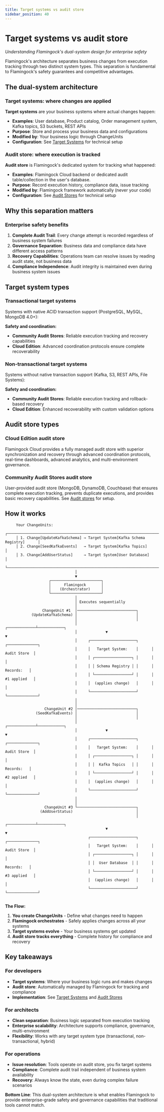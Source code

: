 ```yaml
---
title: Target systems vs audit store
sidebar_position: 40
---
```


# Target systems vs audit store
*Understanding Flamingock's dual-system design for enterprise safety*

Flamingock's architecture separates business changes from execution tracking through two distinct system types. This separation is fundamental to Flamingock's safety guarantees and competitive advantages.


## The dual-system architecture

### Target systems: where changes are applied
**Target systems** are your business systems where actual changes happen:

- **Examples**: User database, Product catalog, Order management system, Kafka topics, S3 buckets, REST APIs
- **Purpose**: Store and process your business data and configurations
- **Modified by**: Your business logic through ChangeUnits
- **Configuration**: See [Target Systems](../target-systems/introduction.md) for technical setup

### Audit store: where execution is tracked  
**Audit store** is Flamingock's dedicated system for tracking what happened:

- **Examples**: Flamingock Cloud backend or dedicated audit table/collection in the user's database. 
- **Purpose**: Record execution history, compliance data, issue tracking
- **Modified by**: Flamingock framework automatically (never your code)
- **Configuration**: See [Audit Stores](../audit-stores/introduction.md) for technical setup


## Why this separation matters

### Enterprise safety benefits
1. **Complete Audit Trail**: Every change attempt is recorded regardless of business system failures
2. **Governance Separation**: Business data and compliance data have different access patterns
3. **Recovery Capabilities**: Operations team can resolve issues by reading audit state, not business data
4. **Compliance Independence**: Audit integrity is maintained even during business system issues


## Target system types

### Transactional target systems
Systems with native ACID transaction support (PostgreSQL, MySQL, MongoDB 4.0+):

**Safety and coordination:**
- **Community Audit Stores**: Reliable execution tracking and recovery capabilities
- **Cloud Edition**: Advanced coordination protocols ensure complete recoverability

### Non-transactional target systems
Systems without native transaction support (Kafka, S3, REST APIs, File Systems):

**Safety and coordination:**
- **Community Audit Stores**: Reliable execution tracking and rollback-based recovery
- **Cloud Edition**: Enhanced recoverability with custom validation options


## Audit store types

### Cloud Edition audit store
Flamingock Cloud provides a fully managed audit store with superior synchronization and recovery through advanced coordination protocols, real-time dashboards, advanced analytics, and multi-environment governance.

### Community Audit Stores audit store  
User-provided audit store (MongoDB, DynamoDB, Couchbase) that ensures complete execution tracking, prevents duplicate executions, and provides basic recovery capabilities. See [Audit stores](../audit-stores/introduction.md) for setup.



## How it works

```
     Your ChangeUnits:
     ┌──────────────────────────────────────────────────────────────────────────┐
     │ 1. Change[UpdateKafkaSchema] → Target System[Kafka Schema Registry]      │
     │ 2. Change[SeedKafkaEvents]   → Target System[Kafka Topics]               │
     │ 3. Change[AddUserStatus]     → Target System[User Database]              │
     └──────────────────────────────────────────────────────────────────────────┘
                                │
                                ▼
                    ┌───────────────────────┐
                    │      Flamingock       │
                    │    (Orchestrator)     │
                    └───────────────────────┘
                                │
                                │ Executes sequentially
                                │
                 ChangeUnit #1  │───────────────────────────┐
            (UpdateKafkaSchema) │                           │
                                │                           │
                                │             ┌─────────────┴────────────┐
                                │             ▼                          ▼
                                │     ┌─────────────────────┐      ┌──────────────┐
                                │     │   Target System:    │      │ Audit Store  │
                                │     │ ┌─────────────────┐ │      │              │
                                │     │ │ Schema Registry │ │      │   Records:   │
                                │     │ └─────────────────┘ │      │ #1 applied   │
                                │     │  (applies change)   │      │              │
                                │     └─────────────────────┘      └──────────────┘
                                │
                                │
                  ChangeUnit #2 │───────────────────────────┐
              (SeedKafkaEvents) │                           │
                                │                           │
                                │             ┌─────────────┴────────────┐
                                │             ▼                          ▼
                                │     ┌─────────────────────┐      ┌──────────────┐
                                │     │   Target System:    │      │ Audit Store  │
                                │     │ ┌─────────────────┐ │      │              │
                                │     │ │  Kafka Topics   │ │      │   Records:   │
                                │     │ └─────────────────┘ │      │ #2 applied   │
                                │     │  (applies change)   │      │              │
                                │     └─────────────────────┘      └──────────────┘
                                │
                                │
                  ChangeUnit #3 └───────────────────────────┐
                (AddUserStatus)                             │
                                                            │
                                              ┌─────────────┴────────────┐
                                              ▼                          ▼
                                      ┌─────────────────────┐      ┌──────────────┐
                                      │   Target System:    │      │ Audit Store  │
                                      │ ┌─────────────────┐ │      │              │
                                      │ │  User Database  │ │      │   Records:   │
                                      │ └─────────────────┘ │      │ #3 applied   │
                                      │  (applies change)   │      │              │
                                      └─────────────────────┘      └──────────────┘
                                
```

**The Flow:**
1. **You create ChangeUnits** - Define what changes need to happen
2. **Flamingock orchestrates** - Safely applies changes across all your systems  
3. **Target systems evolve** - Your business systems get updated
4. **Audit store tracks everything** - Complete history for compliance and recovery


## Key takeaways

### For developers
- **Target systems**: Where your business logic runs and makes changes
- **Audit store**: Automatically managed by Flamingock for tracking and compliance
- **Implementation**: See [Target Systems](../target-systems/introduction.md) and [Audit Stores](../audit-stores/introduction.md)

### For architects  
- **Clean separation**: Business logic separated from execution tracking
- **Enterprise scalability**: Architecture supports compliance, governance, multi-environment
- **Flexibility**: Works with any target system type (transactional, non-transactional, hybrid)

### For operations
- **Issue resolution**: Tools operate on audit store, you fix target systems
- **Compliance**: Complete audit trail independent of business system availability  
- **Recovery**: Always know the state, even during complex failure scenarios

**Bottom Line**: This dual-system architecture is what enables Flamingock to provide enterprise-grade safety and governance capabilities that traditional tools cannot match.
